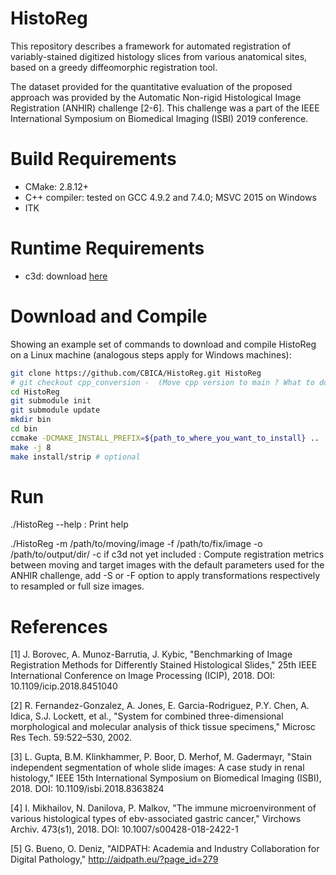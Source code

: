 # HistoReg
This repository describes a framework for automated registration of variably-stained digitized histology slices from various anatomical sites, based on a greedy diffeomorphic registration tool.

The dataset provided for the quantitative evaluation of the proposed approach was provided by the Automatic Non-rigid Histological Image Registration (ANHIR) challenge [2-6]. This challenge was a part of the IEEE International Symposium on Biomedical Imaging (ISBI) 2019 conference.
# Build Requirements 

- CMake: 2.8.12+
- C++ compiler: tested on GCC 4.9.2 and 7.4.0; MSVC 2015 on Windows
- ITK

# Runtime Requirements

- c3d: download [here](itksnap.org/pmwiki/pmwiki.php?n=Downloads.C3D)

# Download and Compile

Showing an example set of commands to download and compile HistoReg on a Linux machine (analogous steps apply for Windows machines):

```bash
git clone https://github.com/CBICA/HistoReg.git HistoReg
# git checkout cpp_conversion -  (Move cpp version to main ? What to do with bash version ?)
cd HistoReg
git submodule init 
git submodule update
mkdir bin
cd bin
ccmake -DCMAKE_INSTALL_PREFIX=${path_to_where_you_want_to_install} ..
make -j 8
make install/strip # optional
```

# Run
./HistoReg --help : Print help

./HistoReg -m /path/to/moving/image -f /path/to/fix/image -o /path/to/output/dir/ -c if c3d not yet included : Compute registration metrics between moving and target images with the default parameters used for the ANHIR challenge, add -S or -F option to apply transformations respectively to resampled or full size images. 

# References
[1] J. Borovec, A. Munoz-Barrutia, J. Kybic, "Benchmarking of Image Registration Methods for Differently Stained Histological Slides," 25th IEEE International Conference on Image Processing (ICIP), 2018. DOI: 10.1109/icip.2018.8451040

[2] R. Fernandez-Gonzalez, A. Jones, E. Garcia-Rodriguez, P.Y. Chen, A. Idica, S.J. Lockett, et al., "System for combined three-dimensional morphological and molecular analysis of thick tissue specimens," Microsc Res Tech. 59:522–530, 2002.

[3] L. Gupta, B.M. Klinkhammer, P. Boor, D. Merhof, M. Gadermayr, "Stain independent segmentation of whole slide images: A case study in renal histology," IEEE 15th International Symposium on Biomedical Imaging (ISBI), 2018. DOI: 10.1109/isbi.2018.8363824

[4] I. Mikhailov, N. Danilova, P. Malkov, "The immune microenvironment of various histological types of ebv-associated gastric cancer," Virchows Archiv. 473(s1), 2018. DOI: 10.1007/s00428-018-2422-1

[5] G. Bueno, O. Deniz, "AIDPATH: Academia and Industry Collaboration for Digital Pathology," http://aidpath.eu/?page_id=279
